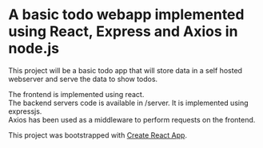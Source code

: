 # A basic todo webapp implemented using React, Express and Axios in node.js
This project will be a basic todo app that will store data in a self hosted webserver and serve the data to show todos.

The frontend is implemented using react.  
The backend servers code is available in /server. It is implemented using expressjs.  
Axios has been used as a middleware to perform requests on the frontend.  

This project was bootstrapped with [Create React App](https://github.com/facebook/create-react-app).
